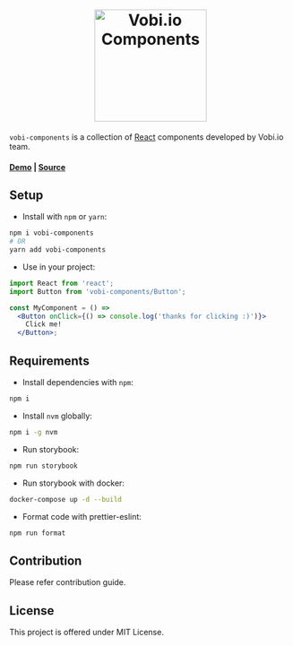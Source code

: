 <h1 style="text-align: center;">
    <a href="https://github.com/btomashvili/vobi-components">
        <img src="https://avatars0.githubusercontent.com/u/25040473?s=200&v=4" alt="Vobi.io Components" width="200px">
    </a>
</h1>

`vobi-components` is a collection of [React](https://facebook.github.io/react/) components developed by Vobi.io team.

#### [Demo](https://btomashvili.github.io/vobi-components) | [Source](https://github.com/btomashvili/vobi-components)

## Setup

* Install with `npm` or `yarn`:
```sh
npm i vobi-components
# OR
yarn add vobi-components
```

* Use in your project:

```jsx
import React from 'react';
import Button from 'vobi-components/Button';

const MyComponent = () =>
  <Button onClick={() => console.log('thanks for clicking :)')}>
    Click me!
  </Button>;
```

## Requirements
* Install dependencies with `npm`:
```sh
npm i
```

* Install `nvm` globally:
```sh
npm i -g nvm
```

* Run storybook:
```sh
npm run storybook
```

* Run storybook with docker:
```sh
docker-compose up -d --build
```

* Format code with prettier-eslint:
```sh
npm run format
```

## Contribution

Please refer contribution guide.

## License

This project is offered under MIT License.